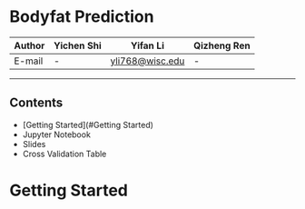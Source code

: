 Bodyfat Prediction
===========================

|Author|Yichen Shi|Yifan Li|Qizheng Ren
|------|----------|--------|-----------|
|E-mail|-|yli768@wisc.edu|-|


****
## Contents

* [Getting Started](#Getting Started)
* Jupyter Notebook
* Slides
* Cross Validation Table

# Getting Started

